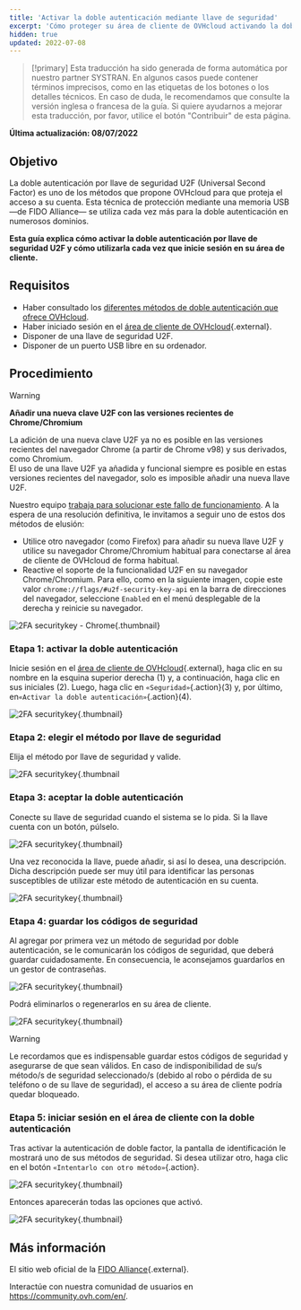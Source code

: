 ```yaml
---
title: 'Activar la doble autenticación mediante llave de seguridad'
excerpt: 'Cómo proteger su área de cliente de OVHcloud activando la doble autenticación por llave de seguridad U2F'
hidden: true
updated: 2022-07-08
---
```


> [!primary]
> Esta traducción ha sido generada de forma automática por nuestro partner SYSTRAN. En algunos casos puede contener términos imprecisos, como en las etiquetas de los botones o los detalles técnicos. En caso de duda, le recomendamos que consulte la versión inglesa o francesa de la guía. Si quiere ayudarnos a mejorar esta traducción, por favor, utilice el botón "Contribuir" de esta página.
>

**Última actualización: 08/07/2022**

## Objetivo

La doble autenticación por llave de seguridad U2F (Universal Second Factor) es uno de los métodos que propone OVHcloud para que proteja el acceso a su cuenta. Esta técnica de protección mediante una memoria USB —de FIDO Alliance— se utiliza cada vez más para la doble autenticación en numerosos dominios.

**Esta guía explica cómo activar la doble autenticación por llave de seguridad U2F y cómo utilizarla cada vez que inicie sesión en su área de cliente.**

## Requisitos

- Haber consultado los [diferentes métodos de doble autenticación que ofrece OVHcloud](/pages/account_and_service_management/account_information/secure-ovhcloud-account-with-2fa).
- Haber iniciado sesión en el [área de cliente de OVHcloud](https://ca.ovh.com/auth/?action=gotomanager&from=https://www.ovh.com/world/&ovhSubsidiary=ws){.external}.
- Disponer de una llave de seguridad U2F.
- Disponer de un puerto USB libre en su ordenador.

## Procedimiento

> [!warning]
> **Añadir una nueva clave U2F con las versiones recientes de Chrome/Chromium**
>
> La adición de una nueva clave U2F ya no es posible en las versiones recientes del navegador Chrome (a partir de Chrome v98) y sus derivados, como Chromium.<br>
> El uso de una llave U2F ya añadida y funcional siempre es posible en estas versiones recientes del navegador, solo es imposible añadir una nueva llave U2F.
>
> Nuestro equipo [trabaja para solucionar este fallo de funcionamiento](https://customer-service.status-ovhcloud.com/incidents/wl6txzgvrym8). A la espera de una resolución definitiva, le invitamos a seguir uno de estos dos métodos de elusión:
>
> - Utilice otro navegador (como Firefox) para añadir su nueva llave U2F y utilice su navegador Chrome/Chromium habitual para conectarse al área de cliente de OVHcloud de forma habitual.
> - Reactive el soporte de la funcionalidad U2F en su navegador Chrome/Chromium. Para ello, como en la siguiente imagen, copie este valor `chrome://flags/#u2f-security-key-api` en la barra de direcciones del navegador, seleccione `Enabled` en el menú desplegable de la derecha y reinicie su navegador.
>
> ![2FA securitykey - Chrome](images/chrome-u2f-support.png){.thumbnail}

### Etapa 1: activar la doble autenticación

Inicie sesión en el [área de cliente de OVHcloud](https://ca.ovh.com/auth/?action=gotomanager&from=https://www.ovh.com/world/&ovhSubsidiary=ws){.external}, haga clic en su nombre en la esquina superior derecha (1) y, a continuación, haga clic en sus iniciales (2). Luego, haga clic en `«Seguridad»`{.action}(3) y, por último, en`«Activar la doble autenticación»`{.action}(4).

![2FA securitykey](images/hub2FA.png){.thumbnail}

### Etapa 2: elegir el método por llave de seguridad

Elija el método por llave de seguridad y valide.

![2FA securitykey](images/2fakeyeditca.png){.thumbnail

### Etapa 3: aceptar la doble autenticación

Conecte su llave de seguridad cuando el sistema se lo pida. Si la llave cuenta con un botón, púlselo. 

![2FA securitykey](images/2fakey2.png){.thumbnail}

Una vez reconocida la llave, puede añadir, si así lo desea, una descripción. Dicha descripción puede ser muy útil para identificar las personas susceptibles de utilizar este método de autenticación en su cuenta.

![2FA securitykey](images/2fakey3.png){.thumbnail}

### Etapa 4: guardar los códigos de seguridad

Al agregar por primera vez un método de seguridad por doble autenticación, se le comunicarán los códigos de seguridad, que deberá guardar cuidadosamente. En consecuencia, le aconsejamos guardarlos en un gestor de contraseñas. 

![2FA securitykey](images/2facodes.png){.thumbnail}

Podrá eliminarlos o regenerarlos en su área de cliente.

![2FA securitykey](images/2facodesaction.png){.thumbnail}

> [!warning]
>
> Le recordamos que es indispensable guardar estos códigos de seguridad y asegurarse de que sean válidos. En caso de indisponibilidad de su/s método/s de seguridad seleccionado/s (debido al robo o pérdida de su teléfono o de su llave de seguridad), el acceso a su área de cliente podría quedar bloqueado.
> 


### Etapa 5: iniciar sesión en el área de cliente con la doble autenticación

Tras activar la autenticación de doble factor, la pantalla de identificación le mostrará uno de sus métodos de seguridad. Si desea utilizar otro, haga clic en el botón `«Intentarlo con otro método»`{.action}.

![2FA securitykey](images/mobile_auth.png){.thumbnail}

Entonces aparecerán todas las opciones que activó.

![2FA securitykey](images/backupcode_auth.png){.thumbnail}

## Más información

El sitio web oficial de la [FIDO Alliance](https://fidoalliance.org/){.external}.

Interactúe con nuestra comunidad de usuarios en <https://community.ovh.com/en/>.
